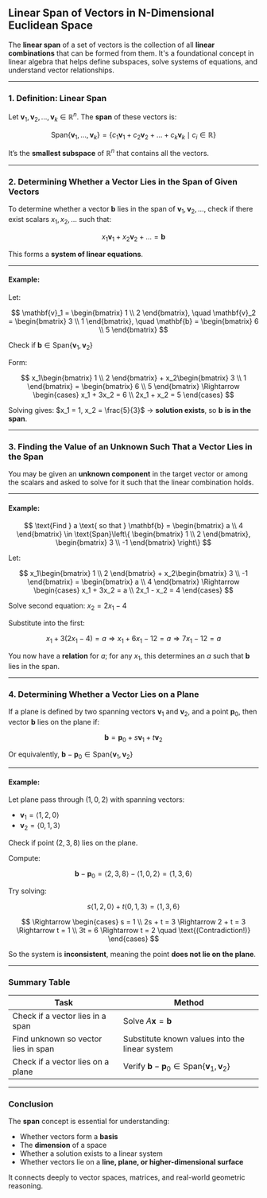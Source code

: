## **Linear Span of Vectors in N-Dimensional Euclidean Space**

The **linear span** of a set of vectors is the collection of all **linear combinations** that can 
be formed from them. It's a foundational concept in linear algebra that helps define subspaces, 
solve systems of equations, and understand vector relationships.

---

### **1. Definition: Linear Span**

Let $`\mathbf{v}_1, \mathbf{v}_2, \dots, \mathbf{v}_k \in \mathbb{R}^n`$. The **span** of these vectors is:

$$
\text{Span}\{\mathbf{v}_1, \dots, \mathbf{v}_k\} = \left\{ c_1\mathbf{v}_1 + c_2\mathbf{v}_2 + \dots + c_k\mathbf{v}_k \mid c_i \in \mathbb{R} \right\}
$$

It’s the **smallest subspace** of $`\mathbb{R}^n`$ that contains all the vectors.

---

### **2. Determining Whether a Vector Lies in the Span of Given Vectors**

To determine whether a vector $`\mathbf{b}`$ lies in the span of $`\mathbf{v}_1, \mathbf{v}_2, \dots`$, check if there exist scalars $x_1, x_2, \dots$ such that:

$$
x_1\mathbf{v}_1 + x_2\mathbf{v}_2 + \dots = \mathbf{b}
$$

This forms a **system of linear equations**.

---

#### **Example:**

Let:

$$
\mathbf{v}_1 = \begin{bmatrix} 1 \\ 2 \end{bmatrix}, \quad
\mathbf{v}_2 = \begin{bmatrix} 3 \\ 1 \end{bmatrix}, \quad
\mathbf{b} = \begin{bmatrix} 6 \\ 5 \end{bmatrix}
$$

Check if $\mathbf{b} \in \text{Span}\{\mathbf{v}_1, \mathbf{v}_2\}$

Form:

$$
x_1\begin{bmatrix} 1 \\ 2 \end{bmatrix} + x_2\begin{bmatrix} 3 \\ 1 \end{bmatrix} = \begin{bmatrix} 6 \\ 5 \end{bmatrix}
\Rightarrow
\begin{cases}
x_1 + 3x_2 = 6 \\
2x_1 + x_2 = 5
\end{cases}
$$

Solving gives: $x_1 = 1, x_2 = \frac{5}{3}$ → **solution exists**, so $\mathbf{b}$ **is in the span**.

---

### **3. Finding the Value of an Unknown Such That a Vector Lies in the Span**

You may be given an **unknown component** in the target vector or among the scalars and asked to solve for it such that the linear combination holds.

---

#### **Example:**

$$
\text{Find } a \text{ so that } \mathbf{b} = \begin{bmatrix} a \\ 4 \end{bmatrix} \in \text{Span}\left\{
\begin{bmatrix} 1 \\ 2 \end{bmatrix},
\begin{bmatrix} 3 \\ -1 \end{bmatrix}
\right\}
$$

Let:

$$
x_1\begin{bmatrix} 1 \\ 2 \end{bmatrix} + x_2\begin{bmatrix} 3 \\ -1 \end{bmatrix} = \begin{bmatrix} a \\ 4 \end{bmatrix}
\Rightarrow
\begin{cases}
x_1 + 3x_2 = a \\
2x_1 - x_2 = 4
\end{cases}
$$

Solve second equation: $x_2 = 2x_1 - 4$

Substitute into the first:

$$
x_1 + 3(2x_1 - 4) = a \Rightarrow x_1 + 6x_1 - 12 = a \Rightarrow 7x_1 - 12 = a
$$

You now have a **relation** for $a$; for any $x_1$, this determines an $a$ such that $\mathbf{b}$ lies in the span.

---

### **4. Determining Whether a Vector Lies on a Plane**

If a plane is defined by two spanning vectors $\mathbf{v}_1$ and $\mathbf{v}_2$, and a point $\mathbf{p}_0$, then vector $\mathbf{b}$ lies on the plane if:

$$
\mathbf{b} = \mathbf{p}_0 + s\mathbf{v}_1 + t\mathbf{v}_2
$$

Or equivalently, $\mathbf{b} - \mathbf{p}_0 \in \text{Span}\{\mathbf{v}_1, \mathbf{v}_2\}$

---

#### **Example:**

Let plane pass through $(1, 0, 2)$ with spanning vectors:

* $`\mathbf{v}_1 = \langle 1, 2, 0 \rangle`$
* $`\mathbf{v}_2 = \langle 0, 1, 3 \rangle`$

Check if point $(2, 3, 8)$ lies on the plane.

Compute:

$$
\mathbf{b} - \mathbf{p}_0 = \langle 2, 3, 8 \rangle - \langle 1, 0, 2 \rangle = \langle 1, 3, 6 \rangle
$$

Try solving:

$$
s\langle 1, 2, 0 \rangle + t\langle 0, 1, 3 \rangle = \langle 1, 3, 6 \rangle
$$

$$
\Rightarrow \begin{cases}
s = 1 \\
2s + t = 3 \Rightarrow 2 + t = 3 \Rightarrow t = 1 \\
3t = 6 \Rightarrow t = 2 \quad \text{(Contradiction!)}
\end{cases}
$$

So the system is **inconsistent**, meaning the point **does not lie on the plane**.

---

### Summary Table

| Task                                | Method                                                                           |
| ----------------------------------- | -------------------------------------------------------------------------------- |
| Check if a vector lies in a span    | Solve $A\mathbf{x} = \mathbf{b}$                                                 |
| Find unknown so vector lies in span | Substitute known values into the linear system                                   |
| Check if a vector lies on a plane   | Verify $\mathbf{b} - \mathbf{p}_0 \in \text{Span}\{\mathbf{v}_1, \mathbf{v}_2\}$ |

---

### **Conclusion**

The **span** concept is essential for understanding:

* Whether vectors form a **basis**
* The **dimension** of a space
* Whether a solution exists to a linear system
* Whether vectors lie on a **line, plane, or higher-dimensional surface**

It connects deeply to vector spaces, matrices, and real-world geometric reasoning.

